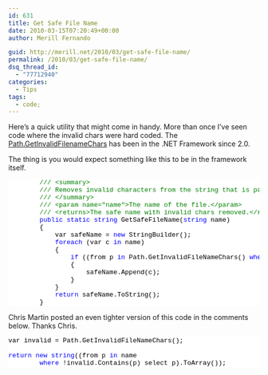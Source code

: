 ```yaml
---
id: 631
title: Get Safe File Name
date: 2010-03-15T07:20:49+00:00
author: Merill Fernando

guid: http://merill.net/2010/03/get-safe-file-name/
permalink: /2010/03/get-safe-file-name/
dsq_thread_id:
  - "77712940"
categories:
  - Tips
tags:
  - code;
---
```

<p>Here’s a quick utility that might come in handy. More than once I’ve seen code where the invalid chars were hard coded. The <a href="http://msdn.microsoft.com/en-us/library/system.io.path.getinvalidfilenamechars.aspx">Path.GetInvalidFilenameChars</a> has been in the .NET Framework since 2.0.</p>  <p>The thing is you would expect something like this to be in the framework itself.</p>  <pre class="csharpcode">        <span class="rem">/// &lt;summary&gt;</span>
        <span class="rem">/// Removes invalid characters from the string that is passed in.</span>
        <span class="rem">/// &lt;/summary&gt;</span>
        <span class="rem">/// &lt;param name=&quot;name&quot;&gt;The name of the file.&lt;/param&gt;</span>
        <span class="rem">/// &lt;returns&gt;The safe name with invalid chars removed.&lt;/returns&gt;</span>
        <span class="kwrd">public</span> <span class="kwrd">static</span> <span class="kwrd">string</span> GetSafeFileName(<span class="kwrd">string</span> name)
        {
            var safeName = <span class="kwrd">new</span> StringBuilder();
            <span class="kwrd">foreach</span> (var c <span class="kwrd">in</span> name)
            {
                <span class="kwrd">if</span> ((from p <span class="kwrd">in</span> Path.GetInvalidFileNameChars() <span class="kwrd">where</span> p == c select p).Count() == 0)
                {
                    safeName.Append(c);
                }
            }
            <span class="kwrd">return</span> safeName.ToString();
        }</pre>
<style type="text/css">

.csharpcode, .csharpcode pre
{
	font-size: small;
	color: black;
	font-family: consolas, "Courier New", courier, monospace;
	background-color: #ffffff;
	/*white-space: pre;*/
}
.csharpcode pre { margin: 0em; }
.csharpcode .rem { color: #008000; }
.csharpcode .kwrd { color: #0000ff; }
.csharpcode .str { color: #006080; }
.csharpcode .op { color: #0000c0; }
.csharpcode .preproc { color: #cc6633; }
.csharpcode .asp { background-color: #ffff00; }
.csharpcode .html { color: #800000; }
.csharpcode .attr { color: #ff0000; }
.csharpcode .alt 
{
	background-color: #f4f4f4;
	width: 100%;
	margin: 0em;
}
.csharpcode .lnum { color: #606060; }</style>

<p>Chris Martin posted an even tighter version of this code in the comments below. Thanks Chris.</p>

<pre class="csharpcode">var invalid = Path.GetInvalidFileNameChars();

<span class="kwrd">return</span> <span class="kwrd">new</span> <span class="kwrd">string</span>((from p <span class="kwrd">in</span> name 
        <span class="kwrd">where</span> !invalid.Contains(p) select p).ToArray());</pre>
<style type="text/css">
.csharpcode, .csharpcode pre
{
	font-size: small;
	color: black;
	font-family: consolas, "Courier New", courier, monospace;
	background-color: #ffffff;
	/*white-space: pre;*/
}
.csharpcode pre { margin: 0em; }
.csharpcode .rem { color: #008000; }
.csharpcode .kwrd { color: #0000ff; }
.csharpcode .str { color: #006080; }
.csharpcode .op { color: #0000c0; }
.csharpcode .preproc { color: #cc6633; }
.csharpcode .asp { background-color: #ffff00; }
.csharpcode .html { color: #800000; }
.csharpcode .attr { color: #ff0000; }
.csharpcode .alt 
{
	background-color: #f4f4f4;
	width: 100%;
	margin: 0em;
}
.csharpcode .lnum { color: #606060; }</style>